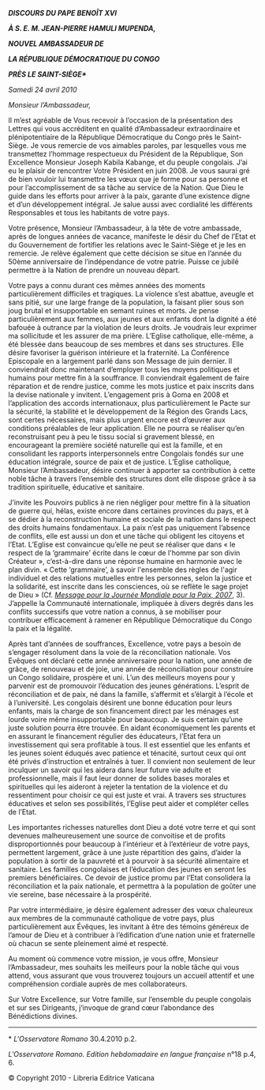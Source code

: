 ***DISCOURS DU PAPE BENOÎT XVI***

***À S. E. M. JEAN-PIERRE HAMULI MUPENDA,***

***NOUVEL AMBASSADEUR DE***

***LA RÉPUBLIQUE DÉMOCRATIQUE DU CONGO***

***PRÈS LE SAINT-SIÈGE\****

*Samedi 24 avril 2010*

*Monsieur l’Ambassadeur,*

Il m’est agréable de Vous recevoir à l’occasion de la présentation des Lettres qui vous accréditent en qualité d’Ambassadeur extraordinaire et plénipotentiaire de la République Démocratique du Congo près le Saint-Siège. Je vous remercie de vos aimables paroles, par lesquelles vous me transmettez l’hommage respectueux du Président de la République, Son Excellence Monsieur Joseph Kabila Kabange, et du peuple congolais. J’ai eu le plaisir de rencontrer Votre Président en juin 2008. Je vous saurai gré de bien vouloir lui transmettre les vœux que je forme pour sa personne et pour l’accomplissement de sa tâche au service de la Nation. Que Dieu le guide dans les efforts pour arriver à la paix, garante d’une existence digne et d’un développement intégral. Je salue aussi avec cordialité les différents Responsables et tous les habitants de votre pays.

Votre présence, Monsieur l’Ambassadeur, à la tête de votre ambassade, après de longues années de vacance, manifeste le désir du Chef de l’Etat et du Gouvernement de fortifier les relations avec le Saint-Siège et je les en remercie. Je relève également que cette décision se situe en l’année du 50ème anniversaire de l’indépendance de votre patrie. Puisse ce jubilé permettre à la Nation de prendre un nouveau départ.

Votre pays a connu durant ces mêmes années des moments particulièrement difficiles et tragiques. La violence s’est abattue, aveugle et sans pitié, sur une large frange de la population, la faisant plier sous son joug brutal et insupportable en semant ruines et morts. Je pense particulièrement aux femmes, aux jeunes et aux enfants dont la dignité a été bafouée à outrance par la violation de leurs droits. Je voudrais leur exprimer ma sollicitude et les assurer de ma prière. L’Eglise catholique, elle-même, a été blessée dans beaucoup de ses membres et dans ses structures. Elle désire favoriser la guérison intérieure et la fraternité. La Conférence Episcopale en a largement parlé dans son Message de juin dernier. Il conviendrait donc maintenant d’employer tous les moyens politiques et humains pour mettre fin à la souffrance. Il conviendrait également de faire réparation et de rendre justice, comme les mots justice et paix inscrits dans la devise nationale y invitent. L’engagement pris à Goma en 2008 et l’application des accords internationaux, plus particulièrement le Pacte sur la sécurité, la stabilité et le développement de la Région des Grands Lacs, sont certes nécessaires, mais plus urgent encore est d’œuvrer aux conditions préalables de leur application. Elle ne pourra se réaliser qu’en reconstruisant peu à peu le tissu social si gravement blessé, en encourageant la première société naturelle qui est la famille, et en consolidant les rapports interpersonnels entre Congolais fondés sur une éducation intégrale, source de paix et de justice. L’Eglise catholique, Monsieur l’Ambassadeur, désire continuer à apporter sa contribution à cette noble tâche à travers l’ensemble des structures dont elle dispose grâce à sa tradition spirituelle, éducative et sanitaire.

J’invite les Pouvoirs publics à ne rien négliger pour mettre fin à la situation de guerre qui, hélas, existe encore dans certaines provinces du pays, et à se dédier à la reconstruction humaine et sociale de la nation dans le respect des droits humains fondamentaux. La paix n’est pas uniquement l’absence de conflits, elle est aussi un don et une tâche qui obligent les citoyens et l’Etat. L’Eglise est convaincue qu’elle ne peut se réaliser que dans « le respect de la ‘grammaire’ écrite dans le cœur de l'homme par son divin Créateur », c’est-à-dire dans une réponse humaine en harmonie avec le plan divin. « Cette ‘grammaire’, à savoir l'ensemble des règles de l'agir individuel et des relations mutuelles entre les personnes, selon la justice et la solidarité, est inscrite dans les consciences, où se reflète le sage projet de Dieu » (Cf. *[Message pour la Journée Mondiale pour la Paix, 2007](/content/benedict-xvi/fr/messages/peace/documents/hf_ben-xvi_mes_20061208_xl-world-day-peace.html)*, 3). J’appelle la Communauté internationale, impliquée à divers degrés dans les conflits successifs que votre nation a connus, à se mobiliser pour contribuer efficacement à ramener en République Démocratique du Congo la paix et la légalité.

Après tant d’années de souffrances, Excellence, votre pays a besoin de s’engager résolument dans la voie de la réconciliation nationale. Vos Evêques ont déclaré cette année anniversaire pour la nation, une année de grâce, de renouveau et de joie, une année de réconciliation pour construire un Congo solidaire, prospère et uni. L’un des meilleurs moyens pour y parvenir est de promouvoir l’éducation des jeunes générations. L’esprit de réconciliation et de paix, né dans la famille, s’affermit et s’élargit à l’école et à l’université. Les congolais désirent une bonne éducation pour leurs enfants, mais la charge de son financement direct par les ménages est lourde voire même insupportable pour beaucoup. Je suis certain qu’une juste solution pourra être trouvée. En aidant économiquement les parents et en assurant le financement régulier des éducateurs, l’Etat fera un investissement qui sera profitable à tous. Il est essentiel que les enfants et les jeunes soient éduqués avec patience et ténacité, surtout ceux qui ont été privés d’instruction et entraînés à tuer. Il convient non seulement de leur inculquer un savoir qui les aidera dans leur future vie adulte et professionnelle, mais il faut leur donner de solides bases morales et spirituelles qui les aideront à rejeter la tentation de la violence et du ressentiment pour choisir ce qui est juste et vrai. A travers ses structures éducatives et selon ses possibilités, l’Eglise peut aider et compléter celles de l’Etat.

Les importantes richesses naturelles dont Dieu a doté votre terre et qui sont devenues malheureusement une source de convoitise et de profits disproportionnés pour beaucoup à l’intérieur et à l’extérieur de votre pays, permettent largement, grâce à une juste répartition des gains, d’aider la population à sortir de la pauvreté et à pourvoir à sa sécurité alimentaire et sanitaire. Les familles congolaises et l’éducation des jeunes en seront les premiers bénéficiaires. Ce devoir de justice promu par l’Etat consolidera la réconciliation et la paix nationale, et permettra à la population de goûter une vie sereine, base nécessaire à la prospérité.

Par votre intermédiaire, je désire également adresser des vœux chaleureux aux membres de la communauté catholique de votre pays, plus particulièrement aux Évêques, les invitant à être des témoins généreux de l’amour de Dieu et à contribuer à l’édification d’une nation unie et fraternelle où chacun se sente pleinement aimé et respecté.

Au moment où commence votre mission, je vous offre, Monsieur l’Ambassadeur, mes souhaits les meilleurs pour la noble tâche qui vous attend, vous assurant que vous trouverez toujours un accueil attentif et une compréhension cordiale auprès de mes collaborateurs.

Sur Votre Excellence, sur Votre famille, sur l’ensemble du peuple congolais et sur ses Dirigeants, j’invoque de grand cœur l’abondance des Bénédictions divines.

* * *

\* *L'Osservatore Romano* 30.4.2010 p.2.

*L'Osservatore Romano. Edition hebdomadaire en langue française* n°18 p.4, 6.

© Copyright 2010 - Libreria Editrice Vaticana